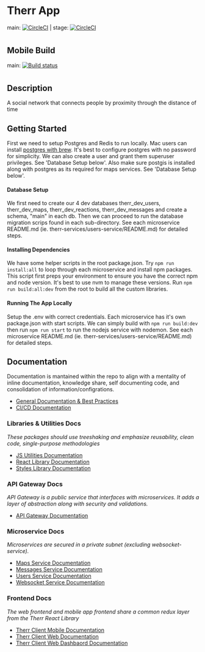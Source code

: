 # Therr App
<!-- main: [![Build Status](https://travis-ci.org/rili-live/therr-app.svg?branch=main)](https://travis-ci.org/rili-live/therr-app) | stage: [![Build Status](https://travis-ci.org/rili-live/therr-app.svg?branch=stage)](https://travis-ci.org/rili-live/therr-app) -->
main: [![CircleCI](https://circleci.com/gh/rili-live/therr-app/tree/main.svg?style=svg)](https://circleci.com/gh/rili-live/therr-app/tree/main) | stage: [![CircleCI](https://circleci.com/gh/rili-live/therr-app/tree/stage.svg?style=svg)](https://circleci.com/gh/rili-live/therr-app/tree/stage)
#
## Mobile Build
main: [![Build status](https://build.appcenter.ms/v0.1/apps/0f4a527c-5807-47dc-bea5-ff66fbdab26c/branches/main/badge)](https://appcenter.ms)
#

## Description
A social network that connects people by proximity through the distance of time

## Getting Started
First we need to setup Postgres and Redis to run locally. Mac users can install [postgres with brew](https://formulae.brew.sh/formula/postgresql@14). It's best to configure postgres with no password for simplicity. We can also create a user and grant them superuser privileges. See 'Database Setup below'. Also make sure postgis is installed along with postgres as its required for maps services. See 'Database Setup below'.

#### Database Setup
We first need to create our 4 dev databases therr_dev_users, therr_dev_maps, therr_dev_reactions, therr_dev_messages and create a schema, "main" in each db. Then we can proceed to run the database migration scrips found in each sub-directory. See each microservice README.md (ie. therr-services/users-service/README.md) for detailed steps.

#### Installing Dependencies
We have some helper scripts in the root package.json. Try `npm run install:all` to loop through each microservice and install npm packages. This script first preps your environment to ensure you have the correct npm and node version. It's best to use nvm to manage these versions. Run `npm run build:all:dev` from the root to build all the custom libraries.

#### Running The App Locally
Setup the .env with correct credentials. Each microservice has it's own package.json with start scripts. We can simply build with `npm run build:dev` then run `npm run start` to run the nodejs service with nodemon. See each microservice README.md (ie. therr-services/users-service/README.md) for detailed steps.

## Documentation
Documentation is mantained within the repo to align with a mentality of inline documentation,
knowledge share, self documenting code, and consolidation of information/configrations.
* [General Documentation & Best Practices](./_docs/#readme)
* [CI/CD Documentation](./_docs/#readme)

### Libraries & Utilities Docs
*These packages should use treeshaking and emphasize reusability, clean code, single-purpose methodologies*
* [JS Utilities Documentation](./therr-public-library/therr-js-utilities/#readme)
* [React Library Documentation](./therr-public-library/therr-react/#readme)
* [Styles Library Documentation](./therr-public-library/therr-styles/#readme)

### API Gateway Docs
*API Gateway is a public service that interfaces with microservices. It adds a
layer of abstraction along with security and validations.*
* [API Gateway Documentation](./therr-api-gateway/#readme)

### Microservice Docs
*Microservices are secured in a private subnet (excluding websocket-service).*
* [Maps Service Documentation](./therr-services/maps-service/#readme)
* [Messages Service Documentation](./therr-services/messages-service/#readme)
* [Users Service Documentation](./therr-services/users-service/#readme)
* [Websocket Service Documentation](./therr-services/websocket-service/#readme)

### Frontend Docs
*The web frontend and mobile app frontend share a common redux layer from the Therr React Library*
* [Therr Client Mobile Documentation](./TherrMobile/#readme)
* [Therr Client Web Documentation](./therr-client-web/#readme)
* [Therr Client Web Dashbaord Documentation](./therr-client-web-dashboard/#readme)
